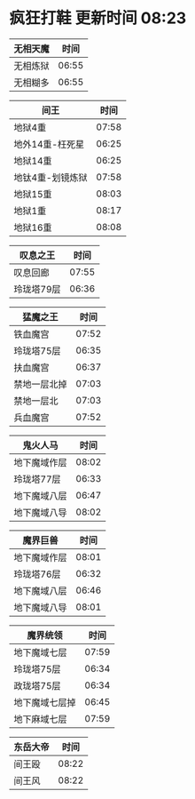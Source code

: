 # 疯狂打鞋 更新时间 08:23

| 无相天魔   | 时间    |
|--------|-------|
| 无相炼狱 | 06:55 |
| 无相糊多 | 06:55 |

| 间王   | 时间    |
|--------|-------|
| 地狱4重 | 07:58 |
| 地外14重-枉死星 | 06:25 |
| 地狱14重 | 06:25 |
| 地钛4重-划镜炼狱 | 07:58 |
| 地狱15重 | 08:03 |
| 地狱1重 | 08:17 |
| 地狱16重 | 08:08 |

| 叹息之王   | 时间    |
|--------|-------|
| 叹息回廊 | 07:55 |
| 玲珑塔79层 | 06:36 |

| 猛魔之王   | 时间    |
|--------|-------|
| 铁血魔宫 | 07:52 |
| 玲珑塔75层 | 06:35 |
| 扶血魔宫 | 06:37 |
| 禁地一层北掉 | 07:03 |
| 禁地一层北 | 07:03 |
| 兵血魔宫 | 07:52 |

| 鬼火人马   | 时间    |
|--------|-------|
| 地下魔域作层 | 08:02 |
| 玲珑塔77层 | 06:33 |
| 地下魔域八层 | 06:47 |
| 地下魔域八导 | 08:02 |

| 魔界巨兽   | 时间    |
|--------|-------|
| 地下魔域作层 | 08:01 |
| 玲珑塔76层 | 06:32 |
| 地下魔域八层 | 06:46 |
| 地下魔域八导 | 08:01 |

| 魔界统领   | 时间    |
|--------|-------|
| 地下魔域七层 | 07:59 |
| 玲珑塔75层 | 06:34 |
| 政珑塔75层 | 06:34 |
| 地下魔域七层掉 | 06:45 |
| 地下麻域七层 | 07:59 |

| 东岳大帝   | 时间    |
|--------|-------|
| 间王殴 | 08:22 |
| 间王风 | 08:22 |
